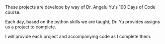 These projects are develope by way of Dr. Angelu Yu's 100 Days of Code course.

Each day, based on the python skills we are taught, Dr. Yu provides assigns us a project to complete.

I will provide each project and accompanying code as I complete them.
